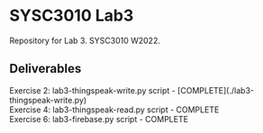 <h1>SYSC3010 Lab3</h1>
<p>
Repository for Lab 3. SYSC3010 W2022.
</p>

<h2>Deliverables</h2>
<p>
Exercise 2: lab3-thingspeak-write.py script - [COMPLETE](./lab3-thingspeak-write.py) <br>
Exercise 4: lab3-thingspeak-read.py script - COMPLETE <br>
Exercise 6: lab3-firebase.py script - COMPLETE <br>
</p>

